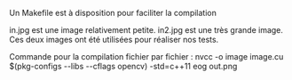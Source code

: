 Un Makefile est à disposition pour faciliter la compilation

in.jpg est une image relativement petite. in2.jpg est une très grande image. Ces deux images ont été utilisées pour réaliser nos tests.

Commande pour la compilation fichier par fichier :
nvcc -o image image.cu $(pkg-configs --libs --cflags opencv) -std=c++11
eog out.png
